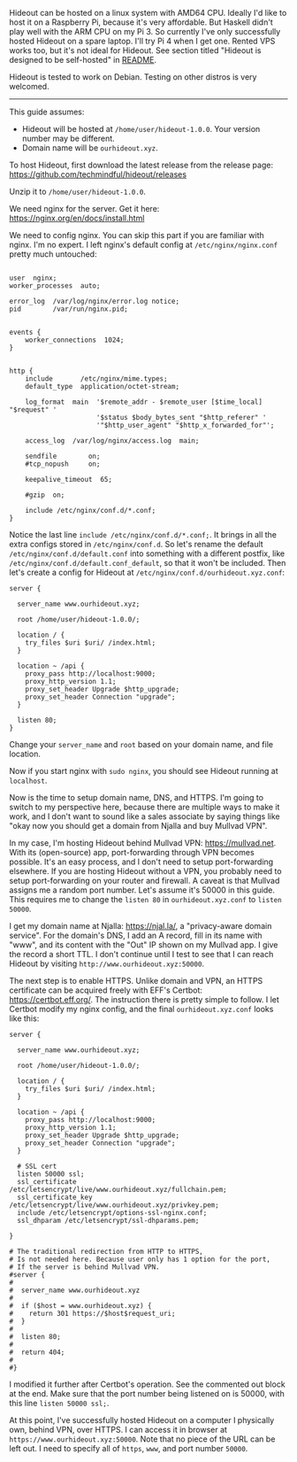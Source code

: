 Hideout can be hosted on a linux system with AMD64 CPU. Ideally I'd like to host it on a Raspberry Pi, because it's very affordable. But Haskell didn't play well with the ARM CPU on my Pi 3. So currently I've only successfully hosted Hideout on a spare laptop. I'll try Pi 4 when I get one. Rented VPS works too, but it's not ideal for Hideout. See section titled "Hideout is designed to be self-hosted" in [README](https://github.com/techmindful/hideout#hideout-is-designed-to-be-self-hosted).

Hideout is tested to work on Debian. Testing on other distros is very welcomed.

---

This guide assumes:
* Hideout will be hosted at `/home/user/hideout-1.0.0`. Your version number may be different.
* Domain name will be `ourhideout.xyz`.

To host Hideout, first download the latest release from the release page: https://github.com/techmindful/hideout/releases

Unzip it to `/home/user/hideout-1.0.0`.

We need nginx for the server. Get it here: https://nginx.org/en/docs/install.html

We need to config nginx. You can skip this part if you are familiar with nginx. I'm no expert. I left nginx's default config at `/etc/nginx/nginx.conf` pretty much untouched:
```

user  nginx;
worker_processes  auto;

error_log  /var/log/nginx/error.log notice;
pid        /var/run/nginx.pid;


events {
    worker_connections  1024;
}


http {
    include       /etc/nginx/mime.types;
    default_type  application/octet-stream;

    log_format  main  '$remote_addr - $remote_user [$time_local] "$request" '
                      '$status $body_bytes_sent "$http_referer" '
                      '"$http_user_agent" "$http_x_forwarded_for"';

    access_log  /var/log/nginx/access.log  main;

    sendfile        on;
    #tcp_nopush     on;

    keepalive_timeout  65;

    #gzip  on;

    include /etc/nginx/conf.d/*.conf;
}
```
Notice the last line `include /etc/nginx/conf.d/*.conf;`. It brings in all the extra configs stored in `/etc/nginx/conf.d`. So let's rename the default `/etc/nginx/conf.d/default.conf` into something with a different postfix, like `/etc/nginx/conf.d/default.conf_default`, so that it won't be included. Then let's create a config for Hideout at `/etc/nginx/conf.d/ourhideout.xyz.conf`:
```
server {

  server_name www.ourhideout.xyz;

  root /home/user/hideout-1.0.0/;

  location / {
    try_files $uri $uri/ /index.html;
  }

  location ~ /api {
    proxy_pass http://localhost:9000;
    proxy_http_version 1.1;
    proxy_set_header Upgrade $http_upgrade;
    proxy_set_header Connection "upgrade";
  }

  listen 80;
}
```
Change your `server_name` and `root` based on your domain name, and file location.

Now if you start nginx with `sudo nginx`, you should see Hideout running at `localhost`.

Now is the time to setup domain name, DNS, and HTTPS. I'm going to switch to my perspective here, because there are multiple ways to make it work, and I don't want to sound like a sales associate by saying things like "okay now you should get a domain from Njalla and buy Mullvad VPN".

In my case, I'm hosting Hideout behind Mullvad VPN: https://mullvad.net. With its (open-source) app, port-forwarding through VPN becomes possible. It's an easy process, and I don't need to setup port-forwarding elsewhere. If you are hosting Hideout without a VPN, you probably need to setup port-forwarding on your router and firewall. A caveat is that Mullvad assigns me a random port number. Let's assume it's 50000 in this guide. This requires me to change the `listen 80` in `ourhideout.xyz.conf` to `listen 50000`.

I get my domain name at Njalla: https://njal.la/, a "privacy-aware domain service". For the domain's DNS, I add an A record, fill in its name with "www", and its content with the "Out" IP shown on my Mullvad app. I give the record a short TTL. I don't continue until I test to see that I can reach Hideout by visiting `http://www.ourhideout.xyz:50000`.

The next step is to enable HTTPS. Unlike domain and VPN, an HTTPS certificate can be acquired freely with EFF's Certbot: https://certbot.eff.org/. The instruction there is pretty simple to follow. I let Certbot modify my nginx config, and the final `ourhideout.xyz.conf` looks like this:
```
server {

  server_name www.ourhideout.xyz;

  root /home/user/hideout-1.0.0/;

  location / {
    try_files $uri $uri/ /index.html;
  }

  location ~ /api {
    proxy_pass http://localhost:9000;
    proxy_http_version 1.1;
    proxy_set_header Upgrade $http_upgrade;
    proxy_set_header Connection "upgrade";
  }

  # SSL cert
  listen 50000 ssl;
  ssl_certificate /etc/letsencrypt/live/www.ourhideout.xyz/fullchain.pem;
  ssl_certificate_key /etc/letsencrypt/live/www.ourhideout.xyz/privkey.pem;
  include /etc/letsencrypt/options-ssl-nginx.conf;
  ssl_dhparam /etc/letsencrypt/ssl-dhparams.pem;

}

# The traditional redirection from HTTP to HTTPS,
# Is not needed here. Because user only has 1 option for the port,
# If the server is behind Mullvad VPN.
#server {
#
#  server_name www.ourhideout.xyz
#
#  if ($host = www.ourhideout.xyz) {
#    return 301 https://$host$request_uri;
#  }
#
#  listen 80;
#
#  return 404;
#
#}
```
I modified it further after Certbot's operation. See the commented out block at the end. Make sure that the port number being listened on is 50000, with this line `listen 50000 ssl;`.

At this point, I've successfully hosted Hideout on a computer I physically own, behind VPN, over HTTPS. I can access it in browser at `https://www.ourhideout.xyz:50000`. Note that no piece of the URL can be left out. I need to specify all of `https`, `www`, and port number `50000`.
